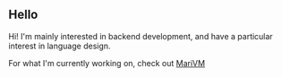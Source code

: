 ## Hello

Hi! I'm mainly interested in backend development, and have a particular interest in language design.

For what I'm currently working on, check out [MariVM](https://github.com/Krobix/MariVM)
